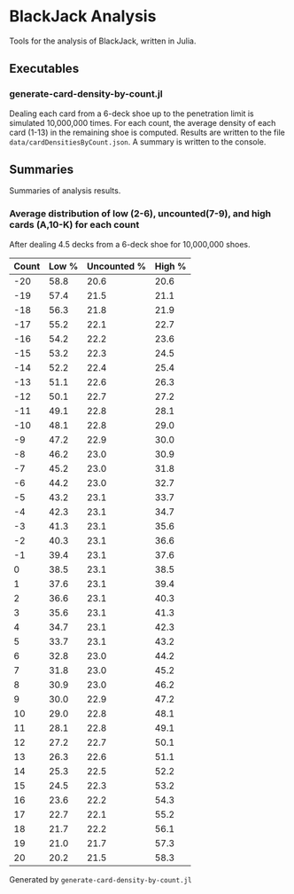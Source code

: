 # BlackJack Analysis

Tools for the analysis of BlackJack, written in Julia.

## Executables

### generate-card-density-by-count.jl
Dealing each card from a 6-deck shoe up to the penetration limit is simulated 10,000,000 times. For each count, the
average density of each card (1-13) in the remaining shoe is computed. Results are written to the file
`data/cardDensitiesByCount.json`. A summary is written to the console.

## Summaries
Summaries of analysis results.

### Average distribution of low (2-6), uncounted(7-9), and high cards (A,10-K) for each count
After dealing 4.5 decks from a 6-deck shoe for 10,000,000 shoes.

| Count | Low % | Uncounted % | High % |
|-------|-------|-------------|--------|
| -20   | 58.8  |    20.6     |  20.6  |
| -19   | 57.4  |    21.5     |  21.1  |
| -18   | 56.3  |    21.8     |  21.9  |
| -17   | 55.2  |    22.1     |  22.7  |
| -16   | 54.2  |    22.2     |  23.6  |
| -15   | 53.2  |    22.3     |  24.5  |
| -14   | 52.2  |    22.4     |  25.4  |
| -13   | 51.1  |    22.6     |  26.3  |
| -12   | 50.1  |    22.7     |  27.2  |
| -11   | 49.1  |    22.8     |  28.1  |
| -10   | 48.1  |    22.8     |  29.0  |
| -9    | 47.2  |    22.9     |  30.0  |
| -8    | 46.2  |    23.0     |  30.9  |
| -7    | 45.2  |    23.0     |  31.8  |
| -6    | 44.2  |    23.0     |  32.7  |
| -5    | 43.2  |    23.1     |  33.7  |
| -4    | 42.3  |    23.1     |  34.7  |
| -3    | 41.3  |    23.1     |  35.6  |
| -2    | 40.3  |    23.1     |  36.6  |
| -1    | 39.4  |    23.1     |  37.6  |
| 0     | 38.5  |    23.1     |  38.5  |
| 1     | 37.6  |    23.1     |  39.4  |
| 2     | 36.6  |    23.1     |  40.3  |
| 3     | 35.6  |    23.1     |  41.3  |
| 4     | 34.7  |    23.1     |  42.3  |
| 5     | 33.7  |    23.1     |  43.2  |
| 6     | 32.8  |    23.0     |  44.2  |
| 7     | 31.8  |    23.0     |  45.2  |
| 8     | 30.9  |    23.0     |  46.2  |
| 9     | 30.0  |    22.9     |  47.2  |
| 10    | 29.0  |    22.8     |  48.1  |
| 11    | 28.1  |    22.8     |  49.1  |
| 12    | 27.2  |    22.7     |  50.1  |
| 13    | 26.3  |    22.6     |  51.1  |
| 14    | 25.3  |    22.5     |  52.2  |
| 15    | 24.5  |    22.3     |  53.2  |
| 16    | 23.6  |    22.2     |  54.3  |
| 17    | 22.7  |    22.1     |  55.2  |
| 18    | 21.7  |    22.2     |  56.1  |
| 19    | 21.0  |    21.7     |  57.3  |
| 20    | 20.2  |    21.5     |  58.3  |
  
Generated by `generate-card-density-by-count.jl`
